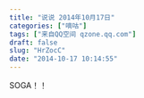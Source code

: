 ```yaml
---
title: "说说 2014年10月17日"
categories: ["嘀咕"]
tags: ["来自QQ空间 qzone.qq.com"]
draft: false
slug: "HrZocC"
date: "2014-10-17 10:14:55"
---
```


SOGA！！
